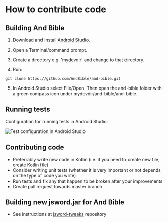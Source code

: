 # How to contribute code

## Building And Bible

1. Download and Install [Android Studio](http://developer.android.com/sdk).
2. Open a Terminal/command prompt.
3. Create a directory e.g. 'mydevdir' and change to that directory.

4. Run:
```
git clone https://github.com/AndBible/and-bible.git 
```

5. In Android Studio select File/Open.  Then open the and-bible folder with a green compass icon under mydevdir/and-bible/and-bible.

## Running tests

Configuration for running tests in Android Studio:

![Test configuration in Android Studio](https://user-images.githubusercontent.com/5811789/48984311-c4df5780-f102-11e8-937b-c5d438b79629.png)

## Contributing code

- Preferrably write new code in Kotlin (i.e. if you need to create new file, create Kotlin file) 
- Consider writing unit tests (whether it is very important or not depends on the type of code you write)
- Run tests and fix any that happen to be broken after your improvements
- Create pull request towards master branch

## Building new jsword.jar for And Bible
- See instructions at [jsword-tweaks](https://github.com/AndBible/jsword-tweaks) repository